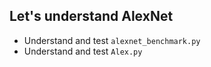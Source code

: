 ## Let's understand AlexNet


* Understand and test `alexnet_benchmark.py`
* Understand and test `Alex.py`
